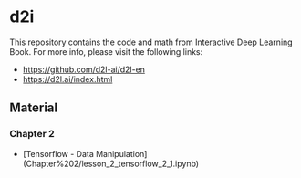 # d2i
This repository contains the code and math from Interactive Deep Learning Book.
For more info, please visit the following links:
* https://github.com/d2l-ai/d2l-en
* https://d2l.ai/index.html



## Material

### Chapter 2
* [Tensorflow - Data Manipulation] (Chapter%202/lesson_2_tensorflow_2_1.ipynb)
